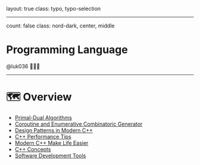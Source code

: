layout: true
class: typo, typo-selection

---

count: false
class: nord-dark, center, middle

# Programming Language

@luk036 👨🏻‍🏫

---

# 🗺️ Overview

- [Primal-Dual Algorithms](pldl.html)
- [Coroutine and Enumerative Combinatoric Generator](ecgen.html)
- [Design Patterns in Modern C++](design_pattern.html)
- [C++ Performance Tips](cpptips.html)
- [Modern C++ Make Life Easier](cpp17.html)
- [C++ Concepts](concepts.html)
- [Software Development Tools](swdev.html)
